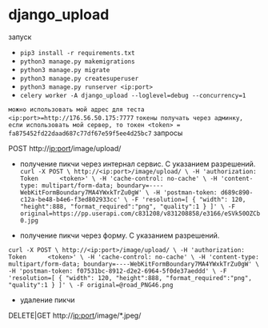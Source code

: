 # django_upload

запуск

* `pip3 install -r requirements.txt`
* `python3 manage.py makemigrations`
* `python3 manage.py migrate`
* `python3 manage.py createsuperuser`
* `python3 manage.py runserver <ip:port>`
* `celery worker -A django_upload --loglevel=debug --concurrency=1`

`можно использовать мой адрес для теста <ip:port>=http://176.56.50.175:7777`
`токены получать через админку, если использовать мой сервер, то токен <token> = fa875452fd22daad687c77df67e59f5ee4d25bc7`
запросы 

POST http://<ip:port>/image/upload/

* получение пикчи через интернал сервис. С указанием разрешений.
`
curl -X POST \
  http://<ip:port>/image/upload/ \
  -H 'authorization: Token 		<token>' \
  -H 'cache-control: no-cache' \
  -H 'content-type: multipart/form-data; boundary=----WebKitFormBoundary7MA4YWxkTrZu0gW' \
  -H 'postman-token: d689c890-c12a-be48-b4e6-f3ed802933cc' \
  -F 'resolution=[
  {
    "width": 120,
    "height":888,
    "format_required":"png",
    "quality":1 }
]' \
  -F original=https://pp.userapi.com/c831208/v831208858/e3166/eSVk50OZCb0.jpg
`

* получение пикчи через форму. С указанием разрешений.

`
curl -X POST \
  http://<ip:port>/image/upload/ \
  -H 'authorization: Token 		<token>' \
  -H 'cache-control: no-cache' \
  -H 'content-type: multipart/form-data; boundary=----WebKitFormBoundary7MA4YWxkTrZu0gW' \
  -H 'postman-token: f07531bc-8912-d2e2-6964-5f0de37aeddd' \
  -F 'resolution=[
  {
    "width": 120,
    "height":888,
    "format_required":"png",
    "quality":1 }
]' \
  -F original=@road_PNG46.png
`

* удаление пикчи

DELETE|GET http://<ip:port>/image/*.jpeg/

